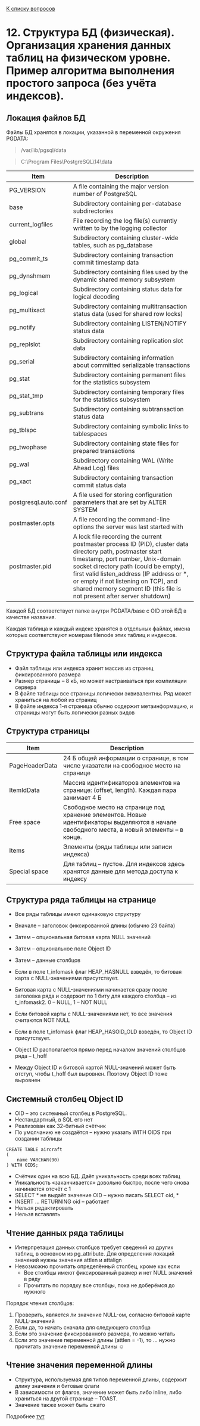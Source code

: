 [К списку вопросов](db_exam.md)

# 12. Структура БД  (физическая). Организация хранения данных таблиц на физическом уровне. Пример алгоритма выполнения простого запроса (без учёта индексов).

## Локация файлов БД

Файлы БД хранятся в локации, указанной в переменной окружения PGDATA:

> /var/lib/pgsql/data

> C:\Program Files\PostgreSQL\14\data 

| Item             | Description                                                                      |
|------------------|----------------------------------------------------------------------------------|
| PG_VERSION       | A file containing the major version number of PostgreSQL                         |
| base             | Subdirectory containing per-database subdirectories                              |
| current_logfiles | File recording the log file(s) currently written to by the logging collector     |
| global           | Subdirectory containing cluster-wide tables, such as pg_database                 |
| pg_commit_ts     | Subdirectory containing transaction commit timestamp data                        |
| pg_dynshmem      | Subdirectory containing files used by the dynamic shared memory subsystem        |
| pg_logical       | Subdirectory containing status data for logical decoding                         |
| pg_multixact     | Subdirectory containing multitransaction status data (used for shared row locks) |
| pg_notify        | Subdirectory containing LISTEN/NOTIFY status data                                |
| pg_replslot      | Subdirectory containing replication slot data                                    |
| pg_serial        | Subdirectory containing information about committed serializable transactions    |
| pg_stat              | Subdirectory containing permanent files for the statistics subsystem                                                                                                                                                                                                                                                                                   |
| pg_stat_tmp          | Subdirectory containing temporary files for the statistics subsystem                                                                                                                                                                                                                                                                                   |
| pg_subtrans          | Subdirectory containing subtransaction status data                                                                                                                                                                                                                                                                                                     |
| pg_tblspc            | Subdirectory containing symbolic links to tablespaces                                                                                                                                                                                                                                                                                                  |
| pg_twophase          | Subdirectory containing state files for prepared transactions                                                                                                                                                                                                                                                                                          |
| pg_wal               | Subdirectory containing WAL (Write Ahead Log) files                                                                                                                                                                                                                                                                                                    |
| pg_xact              | Subdirectory containing transaction commit status data                                                                                                                                                                                                                                                                                                 |
| postgresql.auto.conf | A file used for storing configuration parameters that are set by ALTER SYSTEM                                                                                                                                                                                                                                                                          |
| postmaster.opts      | A file recording the command-line options the server was last started with                                                                                                                                                                                                                                                                             |
| postmaster.pid       | A lock file recording the current postmaster process ID (PID), cluster data directory path, postmaster start timestamp, port number, Unix-domain socket directory path (could be empty), first valid listen_address (IP address or *, or empty if not listening on TCP), and shared memory segment ID (this file is not present after server shutdown) |

Каждой БД соответствует папке внутри PGDATA/base с OID этой БД в качестве названия.

Каждая таблица и каждый индекс хранятся в отдельных файлах, имена которых соответствуют номерам filenode этих таблиц и индексов.

## Структура файла таблицы или индекса

- Файл таблицы или индекса хранит массив из страниц фиксированного размера
- Размер страницы – 8 кБ, но может настраиваться при компиляции сервера
- В файле таблицы все страницы логически эквивалентны. Ряд может храниться на любой из страниц
- В файле индекса 1-я страница обычно содержит метаинформацию, и страницы могут быть логически разных видов

## Структура страницы

| Item           | Description                                                                                                                                |
|----------------|--------------------------------------------------------------------------------------------------------------------------------------------|
| PageHeaderData | 24 Б общей информации о странице, в том числе указатели на свободное место на странице                                                     |
| ItemIdData     | Массив идентификаторов элементов на странице: (offset, length). Каждая пара занимает 4 Б                                                   |
| Free space     | Свободное место на странице под хранение элементов. Новые идентификаторы выделяются в начале свободного места, а новый элементы – в конце. |
| Items          | Элементы (ряды таблицы или записи индекса)                                                                                                 |
| Special space  | Для таблиц – пустое. Для индексов здесь хранятся данные для метода доступа к индексу                                                       |

## Структура ряда таблицы на странице

- Все ряды таблицы имеют одинаковую структуру
- Вначале – заголовок фиксированной длины (обычно 23 байта)
- Затем – опциональная битовая карта NULL значений
- Затем – опциональное поле Object ID
- Затем – данные столбцов


- Если в поле t_infomask флаг HEAP_HASNULL взведён, то битовая карта с NULL-значениями присутствует. 
- Битовая карта с NULL-значениями начинается сразу после заголовка ряда и содержит по 1 биту для каждого столбца – из t_infomask2. 0 – NULL, 1 – NOT NULL
- Если битовой карты с NULL-значениями нет, то все значения считаются NOT NULL


- Если в поле t_infomask флаг HEAP_HASOID_OLD взведён, то Object ID присутствует. 
- Object ID располагается прямо перед началом значений столбцов ряда – t_hoff
- Между Object ID и битовой картой NULL-значений может быть отступ, чтобы t_hoff был выровнен. Поэтому Object ID тоже выровнен

## Системный столбец Object ID 

- OID – это системный столбец в PostgreSQL. 
- Нестандартный, в SQL его нет
- Реализован как 32-битный счётчик
- По умолчанию не создаётся – нужно указать WITH OIDS при создании таблицы

```postgresql
CREATE TABLE aircraft
(
    name VARCHAR(90)
) WITH OIDS;
```

- Счётчик один на всю БД. Даёт уникальность среди всех таблиц
- Уникальность «заканчивается» довольно быстро, после чего снова начинается отсчёт с 1
- SELECT * не выдаёт значение OID – нужно писать SELECT oid, *
- INSERT ... RETURNING oid – работает
- Нельзя редактировать
- Нельзя вставлять

## Чтение данных ряда таблицы

- Интерпретация данных столбцов требует сведений из других таблиц, в основном из pg_attribute. Для определения локаций значений нужны значения attlen и attalign
- Невозможно прочитать определённый столбец, кроме как если
  - Все столбцы имеют фиксированный размер и нет NULL значений в ряду
  - Прочитать по порядку все столбцы, пока не доберёмся до нужного

Порядок чтения столбцов:
1. Проверить, является ли значение NULL-ом, согласно битовой карте NULL-значений
2. Если да, то начать сначала для следующего столбца
3. Если это значение фиксированного размера, то можно читать
4. Если это значение переменной длины (attlen = -1), то … нужно прочитать значение переменной длины ☺ 

## Чтение значения переменной длины

- Структура, используемая для типов переменной длины, содержит длину значения и битовые флаги
- В зависимости от флагов, значение может быть либо inline, либо храниться на другой странице – TOAST. 
- Значение также может быть сжато


Подробнее [тут](https://docs.google.com/presentation/d/1supy5H4oVs9Ikja7gkjzz6WG9YqjcoO2/edit#slide=id.p6)
